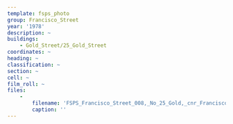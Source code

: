 ```yaml
---
template: fsps_photo
group: Francisco_Street
year: '1978'
description: ~
buildings:
    - Gold_Street/25_Gold_Street
coordinates: ~
heading: ~
classification: ~
section: ~
cell: ~
film_roll: ~
files:
    -
        filename: 'FSPS_Francisco_Street_008,_No_25_Gold,_cnr_Francisco,_17-8-C2,_1978.png'
        caption: ''
---
```

